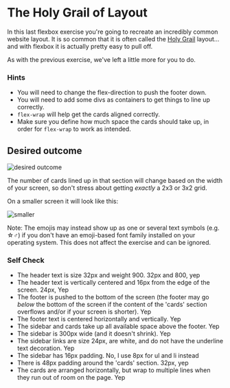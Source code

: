 # The Holy Grail of Layout

In this last flexbox exercise you're going to recreate an incredibly common website layout. It is so common that it is often called the [Holy Grail](https://www.google.com/search?q=holy+grail+layout&tbm=isch&sclient=img) layout... and with flexbox it is actually pretty easy to pull off.

As with the previous exercise, we've left a little more for you to do.

### Hints
- You will need to change the flex-direction to push the footer down.
- You will need to add some divs as containers to get things to line up correctly.
- `flex-wrap` will help get the cards aligned correctly.
-  Make sure you define how much space the cards should take up, in order for `flex-wrap` to work as intended.

## Desired outcome

![desired outcome](./desired-outcome.png)

The number of cards lined up in that section will change based on the width of your screen, so don't stress about getting _exactly_ a 2x3 or 3x2 grid.

On a smaller screen it will look like this:

![smaller](./desired-outcome-smaller.png)

Note: The emojis may instead show up as one or several text symbols (e.g. &#9734;&#9794;) if you don't have an emoji-based font family installed on your operating system. This does not affect the exercise and can be ignored.

### Self Check
- The header text is size 32px and weight 900. 32px and 800, yep
- The header text is vertically centered and 16px from the edge of the screen. 24px, Yep
- The footer is pushed to the bottom of the screen (the footer may go _below_ the bottom of the screen if the content of the 'cards' section overflows and/or if your screen is shorter). Yep
- The footer text is centered horizontally and vertically. Yep
- The sidebar and cards take up all available space above the footer. Yep
- The sidebar is 300px wide (and it doesn't shrink). Yep
- The sidebar links are size 24px, are white, and do not have the underline text decoration. Yep
- The sidebar has 16px padding. No, I use 8px for ul and li instead
- There is 48px padding around the 'cards' section. 32px, yep
- The cards are arranged horizontally, but wrap to multiple lines when they run out of room on the page. Yep
